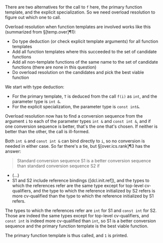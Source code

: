 There are two alternatives for the call to `f` here, the primary function template, and the explicit specialization. So we need overload resolution to figure out which one to call.

Overload resolution when function templates are involved works like this (summarized from §[temp.over]¶1):
- Do type deduction (or check explicit template arguments) for all function templates
- Add all function templates where this succeeded to the set of candidate functions
- Add all non-template functions of the same name to the set of candidate functions (there are none in this question)
- Do overload resolution on the candidates and pick the best viable function

We start with type deduction:

- For the primary template, `T` is deduced from the call `f(i)` as `int`, and the parameter type is `int &`.
- For the explicit specialization, the parameter type is `const int&`.

Overload resolution now has to find a conversion sequence from the argument `i` to each of the parameter types `int &` and `const int &`, and if one conversion sequence is better, that's the one that's chosen. If neither is better than the other, the call is ill-formed.

Both `int &` and `const int &` can bind directly to `i`, so no conversion is needed in either case. So far there's a tie, but §[over.ics.rank]¶3 has the answer:

> Standard conversion sequence S1 is a better conversion sequence than standard conversion sequence S2 if
- (...)
- S1 and S2 include reference bindings ([dcl.init.ref]), and the types to which the references refer are the same type except for top-level cv-qualifiers, and the type to which the reference initialized by S2 refers is more cv-qualified than the type to which the reference initialized by S1 refers.

The types to which the references refer are `int` for S1 and `const int` for S2. Those are indeed the same types except for top-level cv-qualifiers, and `const int` is indeed more cv-qualified than `int`, so S1 is a better conversion sequence and the primary function template is the best viable function.

The primary function template is thus called, and `1` is printed.